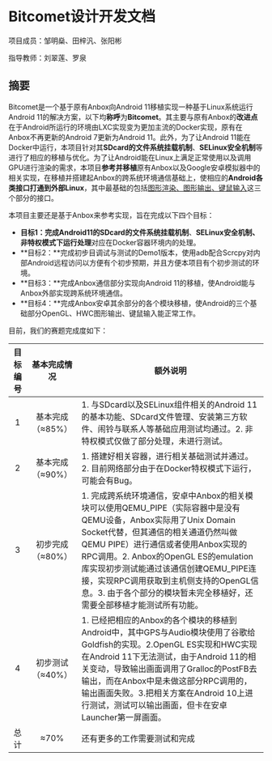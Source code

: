 # Bitcomet设计开发文档

项目成员：邹明燊、田梓汎、张阳彬

指导教师：刘翠莲、罗泉

## 摘要

Bitcomet是一个基于原有Anbox向Android 11移植实现一种基于Linux系统运行Android 11的解决方案，以下均**称呼**为**Bitcomet**。其主要与原有Anbox的**改进点**在于Android所运行的环境由LXC实现变为更加主流的Docker实现，原有在Anbox不再更新的Android 7更新为Android 11。此外，为了让Android 11能在Docker中运行，本项目针对其**SDcard的文件系统挂载机制**、**SELinux安全机制**等进行了相应的移植与优化。为了让Android能在Linux上满足正常使用以及调用GPU进行渲染的需求，本项目**参考并移植**原有Anbox以及Google安卓模拟器中的相关实现，在移植并搭建起Anbox的跨系统环境通信基础上，使相应的**Android各类接口打通到外部Linux**，其中最基础的包括<u>图形渲染、图形输出、键鼠输入</u>这三个部分的接口。

本项目主要还是基于Anbox来参考实现，旨在完成以下四个目标：

- **目标1：**完成Android11的**SDcard的文件系统挂载机制**、**SELinux安全机制、非特权模式下运行处理**对应在Docker容器环境内的处理。
- **目标2：**完成初步目调试与测试的Demo1版本，使用adb配合Scrcpy对内部Android远程访问以方便有个初步预期，并且方便本项目有个初步测试的环境。
- **目标3：**完成Anbox通信部分实现向Android 11的移植，使Android能与Anbox外部实现跨系统环境通信。
- **目标4：**完成Anbox安卓其余部分的各个模块移植，使Android的三个基础部分OpenGL、HWC图形输出、键鼠输入能正常工作。

目前，我们的赛题完成度如下：

| 目标编号 |   基本完成情况   | 额外说明                                                     |
| :------: | :--------------: | ------------------------------------------------------------ |
|    1     | 基本完成（≈85%） | 1. 与SDcard以及SELinux组件相关的Android 11的基本功能、SDcard文件管理、安装第三方软件、闹铃与联系人等基础应用测试均通过。2. 非特权模式仅做了部分处理，未进行测试。 |
|    2     | 基本完成（≈90%） | 1. 搭建好相关容器，进行相关基础测试并通过。2. 目前网络部分由于在Docker特权模式下运行，可能会有Bug。 |
|    3     | 初步完成（≈80%） | 1. 完成跨系统环境通信，安卓中Anbox的相关模块可以使用QEMU_PIPE（实际容器中是没有QEMU设备，Anbox实际用了Unix Domain Socket代替，但其通信的相关通道仍然叫做QEMU PIPE）进行通信或者使用Anbox实现的RPC调用。2. Anbox的OpenGL ES的emulation库实现初步测试能通过该通信创建QEMU_PIPE连接，实现RPC调用获取到主机侧支持的OpenGL信息。3. 由于各个部分的模块暂未完全移植好，还需要全部移植才能测试所有功能。 |
|    4     | 初步测试（≈40%） | 1. 已经把相应的Anbox的各个模块的移植到Android中，其中GPS与Audio模块使用了谷歌给Goldfish的实现。2.OpenGL ES实现和HWC实现在Android 11下无法测试，由于Android 11的相关变动，导致输出画面调用了Gralloc的PostFB去输出，而在Anbox中是未做这部分RPC调用的，输出画面失败。3.把相关方案在Android 10上进行测试，测试可以输出画面，但卡在安卓Launcher第一屏画面。 |
|   总计   |       ≈70%       | 还有更多的工作需要测试和完成                                 |
